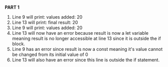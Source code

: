**PART 1**
1. Line 9 will print: values added: 20
2. Line 13 will print: final result: 20
3. Line 9 will print: values added: 20
4. Line 13 will now have an error because result is now a let variable meaning result is no longer accessible at line 13 since it is outside the if block.
5. Line 9 has an error since result is now a const meaning it's value cannot be changed from its initial value of 0
6. Line 13 will also have an error since this line is outside the if statement.

